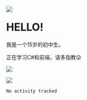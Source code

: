 <img src="https://metrics.lecoq.io/HRxiaohu?template=classic&isocalendar=1&languages=1&base.indepth=false&base.hireable=false&isocalendar.duration=half-year&languages.limit=8&languages.threshold=0%25&languages.other=false&languages.colors=github&languages.sections=most-used&languages.indepth=false&languages.analysis.timeout=15&languages.categories=markup%2C%20programming&languages.recent.categories=markup%2C%20programming&languages.recent.load=300&languages.recent.days=14&config.timezone=Asia%2FShanghai" align=left>

<h1>HELLO!</h1>
<p>我是一个15岁的初中生。</p>
<p>正在学习C#和前端，请多指教😜</p>

![](https://count.getloli.com/get/@HRxiaohu?theme=asoul)

![](https://cdn.jsdelivr.net/gh/HRxiaohu/netease-cloud-music-card/card.svg)

<!--START_SECTION:waka-->

```text
No activity tracked
```

<!--END_SECTION:waka-->

